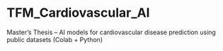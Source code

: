 # TFM_Cardiovascular_AI
Master’s Thesis – AI models for cardiovascular disease prediction using public datasets (Colab + Python)
